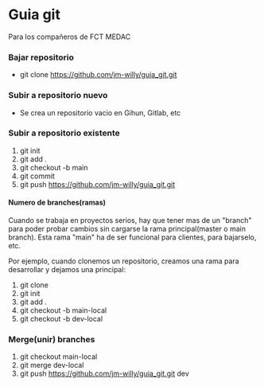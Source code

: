 # Guia git
Para los compañeros de FCT MEDAC

### Bajar repositorio
- git clone https://github.com/jm-willy/guia_git.git

### Subir a repositorio nuevo
- Se crea un repositorio vacio en Gihun, Gitlab, etc

### Subir a repositorio existente
1. git init
2. git add .
3. git checkout -b main
4. git commit
5. git push https://github.com/jm-willy/guia_git.git

#### Numero de branches(ramas)
Cuando se trabaja en proyectos serios, hay que tener 
mas de un "branch" para poder probar cambios sin cargarse 
la rama principal(master o main branch). Esta rama "main"
ha de ser funcional para clientes, para bajarselo, etc.

Por ejemplo, cuando clonemos un repositorio, creamos
una rama para desarrollar y dejamos una principal:
1. git clone
2. git init
3. git add .
4. git checkout -b main-local
5. git checkout -b dev-local

### Merge(unir) branches
1. git checkout main-local
2. git merge dev-local
3. git push https://github.com/jm-willy/guia_git.git dev




